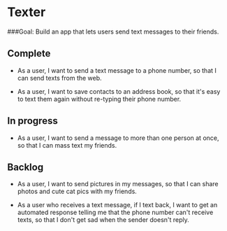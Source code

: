 Texter
======

###Goal: Build an app that lets users send text messages to their friends.

Complete
---------
* As a user, I want to send a text message to a phone number, so that I can send texts from the web.

* As a user, I want to save contacts to an address book, so that it's easy to text them again without re-typing their phone number.

In progress
-----------
* As a user, I want to send a message to more than one person at once, so that I can mass text my friends.

Backlog
---------
* As a user, I want to send pictures in my messages, so that I can share photos and cute cat pics with my
friends.

* As a user who receives a text message, if I text back, I want to get an automated response telling me that the phone number can't receive texts, so that I don't get sad when the sender doesn't reply.

